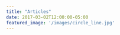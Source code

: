 ```yaml
---
title: "Articles"
date: 2017-03-02T12:00:00-05:00
featured_image: '/images/circle_line.jpg'
---
```

